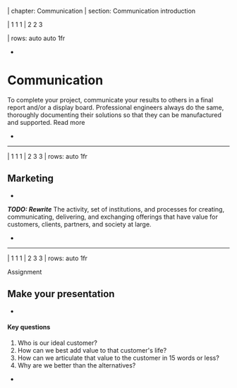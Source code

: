 | chapter: Communication
| section: Communication introduction

| 1 1 1
| 2 2 3

| rows: auto auto 1fr

<div class="grid" style="--cols: repeat(6,1fr); --gap: 10px">
  <f-card
    v-for="(c,i) in ['Problem definition','Background research','Design','Engineering','Prototyping','Communication']"
    :background="i == 5 ? 'blue' :  'var(--transparent)'"
    border="blue"
    :title="c"/>
</div>

-

# Communication

To complete your project, communicate your results to others in a final report and/or a display board. Professional engineers always do the same, thoroughly documenting their solutions so that they can be manufactured and supported. <f-link to="https://www.sciencebuddies.org/science-fair-projects/engineering-design-process/engineering-design-process-steps">Read more</a>

-

---

| 1 1 1
| 2 3 3
| rows: auto 1fr

## Marketing

-

***TODO: Rewrite*** The activity, set of institutions, and processes for creating, communicating, delivering, and exchanging offerings that have value for customers, clients, partners, and society at large.

-

<f-video src="https://www.youtube.com/watch?v=7TOsFqqJgj4" />

---

| 1 1 1
| 2 3 3
| rows: auto 1fr

<caption>Assignment</caption>

##  Make your presentation

-

#### Key questions

1. Who is our ideal customer?
2. How can we best add value to that customer's life?
3. How can we articulate that value to the customer in 15 words or less?
4. Why are we better than the alternatives?

-

<f-video src="https://www.youtube.com/watch?v=MnIPpUiTcRc" />